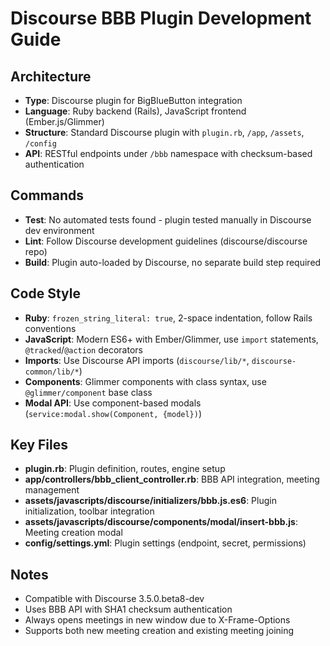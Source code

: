 # Discourse BBB Plugin Development Guide

## Architecture
- **Type**: Discourse plugin for BigBlueButton integration  
- **Language**: Ruby backend (Rails), JavaScript frontend (Ember.js/Glimmer)
- **Structure**: Standard Discourse plugin with `plugin.rb`, `/app`, `/assets`, `/config`
- **API**: RESTful endpoints under `/bbb` namespace with checksum-based authentication

## Commands
- **Test**: No automated tests found - plugin tested manually in Discourse dev environment
- **Lint**: Follow Discourse development guidelines (discourse/discourse repo)
- **Build**: Plugin auto-loaded by Discourse, no separate build step required

## Code Style
- **Ruby**: `frozen_string_literal: true`, 2-space indentation, follow Rails conventions
- **JavaScript**: Modern ES6+ with Ember/Glimmer, use `import` statements, `@tracked`/`@action` decorators
- **Imports**: Use Discourse API imports (`discourse/lib/*`, `discourse-common/lib/*`) 
- **Components**: Glimmer components with class syntax, use `@glimmer/component` base class
- **Modal API**: Use component-based modals (`service:modal.show(Component, {model})`)

## Key Files
- **plugin.rb**: Plugin definition, routes, engine setup
- **app/controllers/bbb_client_controller.rb**: BBB API integration, meeting management
- **assets/javascripts/discourse/initializers/bbb.js.es6**: Plugin initialization, toolbar integration
- **assets/javascripts/discourse/components/modal/insert-bbb.js**: Meeting creation modal
- **config/settings.yml**: Plugin settings (endpoint, secret, permissions)

## Notes
- Compatible with Discourse 3.5.0.beta8-dev
- Uses BBB API with SHA1 checksum authentication
- Always opens meetings in new window due to X-Frame-Options
- Supports both new meeting creation and existing meeting joining
